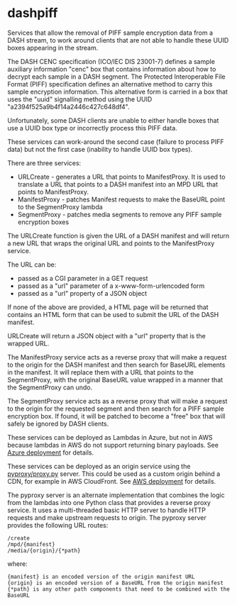 # dashpiff
Services that allow the removal of PIFF sample encryption data from a
DASH stream, to work around clients that are not able to handle these
UUID boxes appearing in the stream.

The DASH CENC specification (ICO/IEC DIS 23001-7) defines a
sample auxiliary information "cenc" box that contains information
about how to decrypt each sample in a DASH segment. The Protected
Interoperable File Format (PIFF) specification defines an alternative
method to carry this sample encryption information. This alternative
form is carried in a box that uses the "uuid" signalling method using
the UUID "a2394f525a9b4f14a2446c427c648df4".

Unfortunately, some DASH clients are unable to either handle boxes that
use a UUID box type or incorrectly process this PIFF data.

These services can work-around the second case (failure to process PIFF
data) but not the first case (inability to handle UUID box types).

There are three services:

* URLCreate     - generates a URL that points to ManifestProxy. It is
                  used to translate a URL that points to a DASH manifest
                  into an MPD URL that points to ManifestProxy.
* ManifestProxy - patches Manifest requests to make the BaseURL point
                  to the SegmentProxy lambda
* SegmentProxy  - patches media segments to remove any PIFF sample
                  encryption boxes

The URLCreate function is given the URL of a DASH manifest and will
return a new URL that wraps the original URL and points to the
ManifestProxy service.

The URL can be:

* passed as a CGI parameter in a GET request
* passed as a "url" parameter of a x-www-form-urlencoded form
* passed as a "url" property of a JSON object

If none of the above are provided, a HTML page will be returned
that contains an HTML form that can be used to submit the URL of the
DASH manifest.

URLCreate will return a JSON object with a "url" property that is the
wrapped URL.

The ManifestProxy service acts as a reverse proxy that will make a
request to the origin for the DASH manifest and then search for
BaseURL elements in the manifest. It will replace them with a URL that
points to the SegmentProxy, with the original BaseURL value wrapped in
a manner that the SegmentProxy can undo.

The SegmentProxy service acts as a reverse proxy that will make a request
to the origin for the requested segment and then search for a PIFF sample
encryption box. If found, it will be patched to become a "free" box
that will safely be ignored by DASH clients.
	
These services can be deployed as Lambdas in Azure, but not in AWS
because lambdas in AWS do not support returning binary payloads. See
[Azure deployment](doc/azure.md) for details.

These services can be deployed as an origin service using the
[pyproxy/proxy.py](pyproxy/proxy.py) server. This could be used
as a custom origin behind a CDN, for example in AWS CloudFront. See
[AWS deployment](doc/aws.md) for details.

The pyproxy server is an alternate implementation that combines the
logic from the lambdas into one Python class that provides a
reverse proxy service. It uses a multi-threaded basic HTTP server
to handle HTTP requests and make upstream requests to origin. The pyproxy
server provides the following URL routes:

    /create
    /mpd/{manifest}
    /media/{origin}/{*path}

where:

    {manifest} is an encoded version of the origin manifest URL
    {origin} is an encoded version of a BaseURL from the origin manifest
    {*path} is any other path components that need to be combined with the BaseURL

